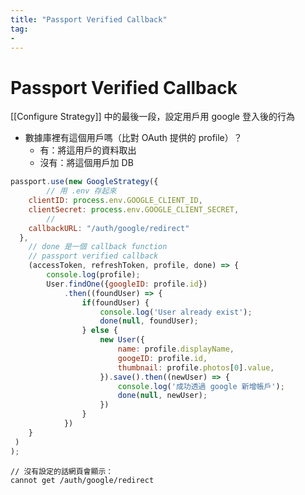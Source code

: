 ```yaml
---
title: "Passport Verified Callback"
tag: 
- 
---
```

# Passport Verified Callback
[[Configure Strategy]] 中的最後一段，設定用戶用 google 登入後的行為

- 數據庫裡有這個用戶嗎（比對 OAuth 提供的 profile）？
	- 有：將這用戶的資料取出
	- 沒有：將這個用戶加 DB


```js
passport.use(new GoogleStrategy({
		// 用 .env 存起來
    clientID: process.env.GOOGLE_CLIENT_ID,
    clientSecret: process.env.GOOGLE_CLIENT_SECRET,
		// 
    callbackURL: "/auth/google/redirect"
  },
	// done 是一個 callback function
	// passport verified callback
	(accessToken, refreshToken, profile, done) => {
		console.log(profile);
		User.findOne({googleID: profile.id})
			.then((foundUser) => {
				if(foundUser) {
					console.log('User already exist');
					done(null, foundUser);
				} else {
					new User({
						name: profile.displayName,
						googeID: profile.id,
						thumbnail: profile.photos[0].value,
					}).save().then((newUser) => {
						console.log('成功透過 google 新增帳戶');
						done(null, newUser);
					})
				}
			})
	}
 )
);
```
```
// 沒有設定的話網頁會顯示：
cannot get /auth/google/redirect
```



